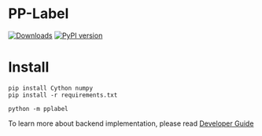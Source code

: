 # PP-Label
[![Downloads](https://pepy.tech/badge/pplabel)](https://pepy.tech/project/pplabel) [![PyPI version](https://badge.fury.io/py/pplabel.svg)](https://badge.fury.io/py/pplabel)

# Install

```shell
pip install Cython numpy
pip install -r requirements.txt

python -m pplabel
```


To learn more about backend implementation, please read [Developer Guide](https://github.com/PaddleCV-SIG/PP-Label/wiki/Developer-Guide)
